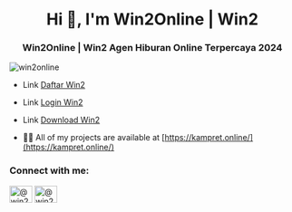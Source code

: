 <h1 align="center">Hi 👋, I'm Win2Online | Win2</h1>
<h3 align="center">Win2Online | Win2 Agen Hiburan Online Terpercaya 2024</h3>

<p align="left"> <img src="https://komarev.com/ghpvc/?username=win2online&label=Profile%20views&color=0e75b6&style=flat" alt="win2online" /> </p>

- Link [Daftar Win2](https://s.id/win2-asia)

- Link [Login Win2](https://h9.w2ss.com/id-id/login)

- Link [Download Win2](https://win2.asia/id-id/downloads)

- 👨‍💻 All of my projects are available at [https://kampret.online/](https://kampret.online/)

<h3 align="left">Connect with me:</h3>
<p align="left">
<a href="https://medium.com/@win2asia" target="blank"><img align="center" src="https://raw.githubusercontent.com/rahuldkjain/github-profile-readme-generator/master/src/images/icons/Social/medium.svg" alt="@win2asia" height="30" width="40" /></a>
<a href="https://www.youtube.com/c/@win2asia" target="blank"><img align="center" src="https://raw.githubusercontent.com/rahuldkjain/github-profile-readme-generator/master/src/images/icons/Social/youtube.svg" alt="@win2asia" height="30" width="40" /></a>
</p>


<!---
Win2Online/Win2Online is a ✨ special ✨ repository because its `README.md` (this file) appears on your GitHub profile.
You can click the Preview link to take a look at your changes.
--->
